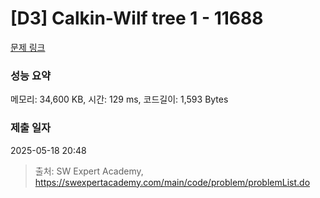 # [D3] Calkin-Wilf tree 1 - 11688 

[문제 링크](https://swexpertacademy.com/main/code/problem/problemDetail.do?contestProbId=AXgZSOn6ApIDFASW) 

### 성능 요약

메모리: 34,600 KB, 시간: 129 ms, 코드길이: 1,593 Bytes

### 제출 일자

2025-05-18 20:48



> 출처: SW Expert Academy, https://swexpertacademy.com/main/code/problem/problemList.do